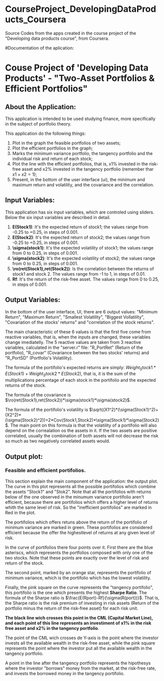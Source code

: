 CourseProject_DevelopingDataProducts_Coursera
=============================================

Source Codes from the apps created in the course project of the "Developing data products course", from Coursera.

#Documentation of the aplication:

# Couse Project of 'Developing Data Products' - "Two-Asset Portfolios & Efficient Portfolios"  

## About the Application:  
This application is intended to be used studying finance, more specifically in the subject of portfolio theory.  

This application do the following things:  

 1. Plot in the graph the feasible portfolios of two assets;  
 2. Plot the efficient portfolios in the graph;  
 3. Marks the minimum variance portfolio, the tangency portfolio and the individual risk and return of each stock;  
 4. Plot the line with the efficient portfolios, that is, x1% invested in the risk-free asset and x2% invested in the tangency portfolio (remember thar $x1+x2=1$);  
 5. Present, in the bottom of the user interface (ui), the minimum and maximum return and volatility, and the covariance and the correlation.  

## Input Variables:  
This application has six input variables, which are controled using sliders. Below the six input variables are described in detail.  

 1. **E(Stock1)**: It's the expected return of stock1; the values range from -0.25 to +0.25, in steps of 0.001.  
 2. **E(Stock2)**: It's the expected return of stock2; the values range from -0.25 to +0.25, in steps of 0.001.  
 3. **\sigma(stock1)**: It's the expected volatility of stock1; the values range from 0 to 0.25, in steps of 0.001.  
 4. **\sigma(stock2)**: It's the expected volatility of stock2; the values range from 0 to 0.25, in steps of 0.001.  
 5. **\ro(ret(Stock1),ret(Stock2))**: Is the correlation between the returns of stock1 and stock 2. The values range from -1 to 1, in steps of 0.01.  
 6. **Rf**: It's the return of the risk-free asset. The values range from 0 to 0.25, in steps of 0.001.  

## Output Variables:  
In the bottom of the user interface, UI, there are 6 output values: "Minimum Return", "Maximum Return", "Smallest Volatility", "Biggest Vollatility", "Covariation of the stocks' returns" and "correlation of the stock returns".  

The main characteristic of these 6 values is that the first five come from reactive variables, that is, when the inputs are changed, these variables change imediatelly. The 5 reactive values are taken from 3 reactive variables, calculated in the "server.r" file: "R_PortRet" (Return of the portfolio), "R_covar" (Covariance between the two stocks' returns) and "R_PortSD" (Portfolio's Volatility).  

The formula of the portifolio's expected returns are simply: $Weight_Stock1*E(Stock1)+Weight_Stock2*E(Stock2)$, that is, it is the sum of the multiplications percentage of each stock in the portifolio and the expected returns of the stock.  

The formula of the covariance is $\ro(ret(Stock1),ret(Stock2))*\sigma(stock1)*\sigma(stock2)$.  

The formula of the portifolio's volatility is $\sqrt((X1^2)*(\sigma(Stock1)^2)+(X2^2)*(\sigma(Stock2)^2))+2*Cov(Stock1,Stock2)*\sigma(Stock1)*\sigma(Stock2)$. The main point on this formula is that the volatility of a portifolio will also depend on the correalation os the assets in it. If the two assets are positive correlated, usually the combination of both assets will not decrease the risk so much as two negatively correlated assets would.  

## Output plot:  
### Feasible and efficient portifolios.  
This section explain the main component of the application: the output plot. The curve in this plot represents all the possible portifolios which combine the assets "Stock1" and "Stok2". Note that all the portifolios with returns below of the one observed in the minumum variance portifolio aren't efficient, because there are portifolios which offers a higher level of  returns whith the same level of risk. So the "inefficient portifolios" are marked in Red in the plot.  

The portifolios which offers retuns above the return of the portifolio of minimum variance are marked in green. These portifolios are considered efficient because the offer the highestlevel of returns at any given level of risk.  

In the curve of portifolios there four points over it. First there are the blue asteriscs, which represents the portfolios composed with only one of the two stocks. Note that these points are exactly over the level of risk and return of the stock.  

The second point, marked by an orange star, represents the portifolio of minimum variance, which is the portifolio which has the lowest volatility.  

Finally, the pink square on the curve represents the "tangency portifolio", this portifolio is the one which presents the highest **Sharpe Ratio**. The formula of the Sharpe ratio is $\frac{E(Rport)-Rf}{\sigma(R(port))}$. That is, the Sharpe ratio is the risk premium of investing in risk assets (Return of the portfolio minus the return of the risk-free asset) for each risk unit.  

**The black line wich crosses this point in the CML (Capital Market Line), and each point of this line represents an investiment of x1% in the risk free asset and x2% in the tangency portfolio**.  

The point of the CML wich crosses de Y-axis is the point where the investor invests all the available wealth in the risk-free asset, while the pink square represents the point where the investor put all the available wealth in the tangency portfolio.  

A point in the line after the tangency portfolio represents the hipothesys where the investor "borrows" money from the market, at the risk-free rate, and invests the borrowed money in the tangency portifolio.  



